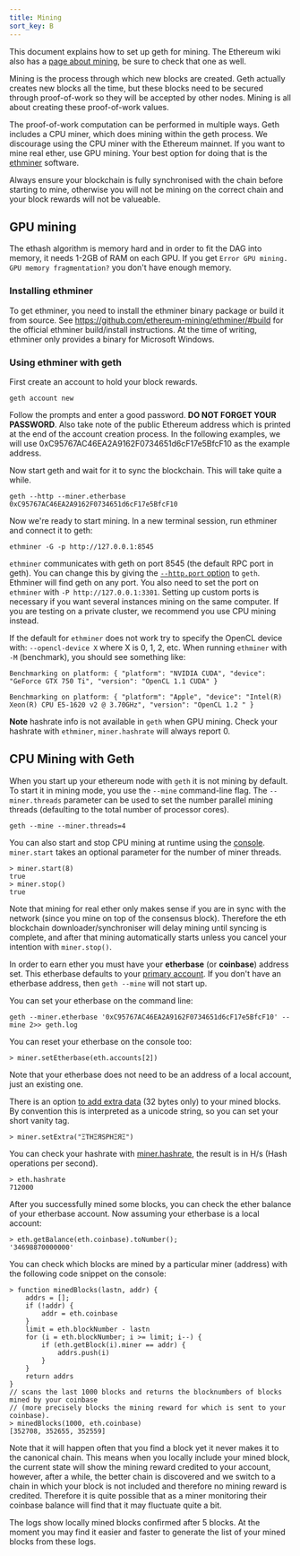 ```yaml
---
title: Mining
sort_key: B
---
```


This document explains how to set up geth for mining. The Ethereum wiki also has a [page
about mining](https://eth.wiki/en/fundamentals/mining), be sure to check that one as well.

Mining is the process through which new blocks are created. Geth actually creates new
blocks all the time, but these blocks need to be secured through proof-of-work so they
will be accepted by other nodes. Mining is all about creating these proof-of-work values.

The proof-of-work computation can be performed in multiple ways. Geth includes a CPU
miner, which does mining within the geth process. We discourage using the CPU miner with
the Ethereum mainnet. If you want to mine real ether, use GPU mining. Your best option for
doing that is the [ethminer](https://github.com/ethereum-mining/ethminer) software.

Always ensure your blockchain is fully synchronised with the chain before starting to
mine, otherwise you will not be mining on the correct chain and your block rewards will
not be valueable.

## GPU mining

The ethash algorithm is memory hard and in order to fit the DAG into memory, it needs
1-2GB of RAM on each GPU. If you get `Error GPU mining. GPU memory fragmentation?` you
don't have enough memory.

### Installing ethminer

To get ethminer, you need to install the ethminer binary package or build it from source.
See <https://github.com/ethereum-mining/ethminer/#build> for the official ethminer
build/install instructions. At the time of writing, ethminer only provides a binary for
Microsoft Windows.

### Using ethminer with geth

First create an account to hold your block rewards.

    geth account new

Follow the prompts and enter a good password. **DO NOT FORGET YOUR PASSWORD**. Also take
note of the public Ethereum address which is printed at the end of the account creation
process. In the following examples, we will use 0xC95767AC46EA2A9162F0734651d6cF17e5BfcF10
as the example address.

Now start geth and wait for it to sync the blockchain. This will take quite a while.

    geth --http --miner.etherbase 0xC95767AC46EA2A9162F0734651d6cF17e5BfcF10

Now we're ready to start mining. In a new terminal session, run ethminer and connect it to geth:

    ethminer -G -p http://127.0.0.1:8545

`ethminer` communicates with geth on port 8545 (the default RPC port in geth). You can
change this by giving the [`--http.port` option](../rpc/server) to `geth`. Ethminer will find
geth on any port. You also need to set the port on `ethminer` with `-P
http://127.0.0.1:3301`. Setting up custom ports is necessary if you want several instances
mining on the same computer. If you are testing on a private cluster, we recommend you use
CPU mining instead.

If the default for `ethminer` does not work try to specify the OpenCL device with:
`--opencl-device X` where X is 0, 1, 2, etc. When running `ethminer` with `-M`
(benchmark), you should see something like:

    Benchmarking on platform: { "platform": "NVIDIA CUDA", "device": "GeForce GTX 750 Ti", "version": "OpenCL 1.1 CUDA" }

    Benchmarking on platform: { "platform": "Apple", "device": "Intel(R) Xeon(R) CPU E5-1620 v2 @ 3.70GHz", "version": "OpenCL 1.2 " }

**Note** hashrate info is not available in `geth` when GPU mining. Check your hashrate
with `ethminer`, `miner.hashrate` will always report 0.

## CPU Mining with Geth

When you start up your ethereum node with `geth` it is not mining by default. To start it
in mining mode, you use the `--mine` command-line flag. The `--miner.threads` parameter can
be used to set the number parallel mining threads (defaulting to the total number of
processor cores).

    geth --mine --miner.threads=4

You can also start and stop CPU mining at runtime using the
[console](../interface/javascript-console). `miner.start` takes an optional parameter for
the number of miner threads.

    > miner.start(8)
    true
    > miner.stop()
    true

Note that mining for real ether only makes sense if you are in sync with the network
(since you mine on top of the consensus block). Therefore the eth blockchain
downloader/synchroniser will delay mining until syncing is complete, and after that mining
automatically starts unless you cancel your intention with `miner.stop()`.

In order to earn ether you must have your **etherbase** (or **coinbase**) address set.
This etherbase defaults to your [primary account](../interface/managing-your-accounts). If
you don't have an etherbase address, then `geth --mine` will not start up.

You can set your etherbase on the command line:

    geth --miner.etherbase '0xC95767AC46EA2A9162F0734651d6cF17e5BfcF10' --mine 2>> geth.log

You can reset your etherbase on the console too:

    > miner.setEtherbase(eth.accounts[2])

Note that your etherbase does not need to be an address of a local account, just an
existing one.

There is an option [to add extra data](../interface/javascript-console) (32 bytes only) to
your mined blocks. By convention this is interpreted as a unicode string, so you can set
your short vanity tag.

    > miner.setExtra("ΞTHΞЯSPHΞЯΞ")

You can check your hashrate with [miner.hashrate](../interface/javascript-console), the
result is in H/s (Hash operations per second).

    > eth.hashrate
    712000

After you successfully mined some blocks, you can check the ether balance of your
etherbase account. Now assuming your etherbase is a local account:

    > eth.getBalance(eth.coinbase).toNumber();
    '34698870000000'

You can check which blocks are mined by a particular miner (address) with the following
code snippet on the console:

    > function minedBlocks(lastn, addr) {
        addrs = [];
        if (!addr) {
            addr = eth.coinbase
        }
        limit = eth.blockNumber - lastn
        for (i = eth.blockNumber; i >= limit; i--) {
            if (eth.getBlock(i).miner == addr) {
                addrs.push(i)
            }
        }
        return addrs
    }
    // scans the last 1000 blocks and returns the blocknumbers of blocks mined by your coinbase
    // (more precisely blocks the mining reward for which is sent to your coinbase).
    > minedBlocks(1000, eth.coinbase)
    [352708, 352655, 352559]

Note that it will happen often that you find a block yet it never makes it to the
canonical chain. This means when you locally include your mined block, the current state
will show the mining reward credited to your account, however, after a while, the better
chain is discovered and we switch to a chain in which your block is not included and
therefore no mining reward is credited. Therefore it is quite possible that as a miner
monitoring their coinbase balance will find that it may fluctuate quite a bit.

The logs show locally mined blocks confirmed after 5 blocks. At the moment you may find it
easier and faster to generate the list of your mined blocks from these logs.

[eth-wiki-mining]: https://github.com/ethereum/wiki/wiki/Mining
[ethminer]: https://github.com/ethereum-mining/ethminer
